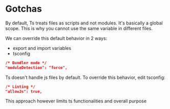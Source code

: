 # Gotchas

By default, Ts treats files as scripts and not modules. It's basically a global scope. This is why you cannot use the same variable in different files.

We can override this default behavior in 2 ways:

- export and import variables
- tsconfig

```json
/* Bundler mode */
"moduleDetection": "force",
```

Ts doesn't handle js files by default. To override this behavior, edit tsconfig:

```json
/* Linting */
"allowJs": true,
```

This approach however limits ts functionalities and overall purpose
